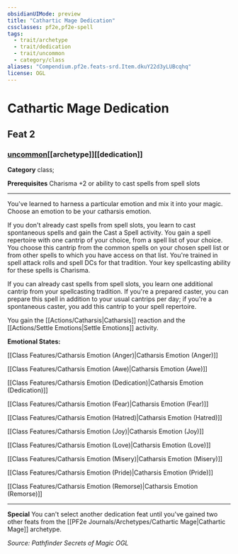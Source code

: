 ```yaml
---
obsidianUIMode: preview
title: "Cathartic Mage Dedication"
cssclasses: pf2e,pf2e-spell
tags:
  - trait/archetype
  - trait/dedication
  - trait/uncommon
  - category/class
aliases: "Compendium.pf2e.feats-srd.Item.dkuY22d3yLUBcqhq"
license: OGL
---
```

# Cathartic Mage Dedication
## Feat 2
### [uncommon](uncommon "Uncommon Rarity Trait")[[archetype]][[dedication]]

**Category** class; 



**Prerequisites** Charisma +2 or ability to cast spells from spell slots
* * *
You've learned to harness a particular emotion and mix it into your magic. Choose an emotion to be your catharsis emotion.

If you don't already cast spells from spell slots, you learn to cast spontaneous spells and gain the Cast a Spell activity. You gain a spell repertoire with one cantrip of your choice, from a spell list of your choice. You choose this cantrip from the common spells on your chosen spell list or from other spells to which you have access on that list. You're trained in spell attack rolls and spell DCs for that tradition. Your key spellcasting ability for these spells is Charisma.

If you can already cast spells from spell slots, you learn one additional cantrip from your spellcasting tradition. If you're a prepared caster, you can prepare this spell in addition to your usual cantrips per day; if you're a spontaneous caster, you add this cantrip to your spell repertoire.

You gain the [[Actions/Catharsis|Catharsis]] reaction and the [[Actions/Settle Emotions|Settle Emotions]] activity.

**Emotional States:**

[[Class Features/Catharsis Emotion (Anger)|Catharsis Emotion (Anger)]]

[[Class Features/Catharsis Emotion (Awe)|Catharsis Emotion (Awe)]]

[[Class Features/Catharsis Emotion (Dedication)|Catharsis Emotion (Dedication)]]

[[Class Features/Catharsis Emotion (Fear)|Catharsis Emotion (Fear)]]

[[Class Features/Catharsis Emotion (Hatred)|Catharsis Emotion (Hatred)]]

[[Class Features/Catharsis Emotion (Joy)|Catharsis Emotion (Joy)]]

[[Class Features/Catharsis Emotion (Love)|Catharsis Emotion (Love)]]

[[Class Features/Catharsis Emotion (Misery)|Catharsis Emotion (Misery)]]

[[Class Features/Catharsis Emotion (Pride)|Catharsis Emotion (Pride)]]

[[Class Features/Catharsis Emotion (Remorse)|Catharsis Emotion (Remorse)]]

* * *

**Special** You can't select another dedication feat until you've gained two other feats from the [[PF2e Journals/Archetypes/Cathartic Mage|Cathartic Mage]] archetype.

*Source: Pathfinder Secrets of Magic*
*OGL*